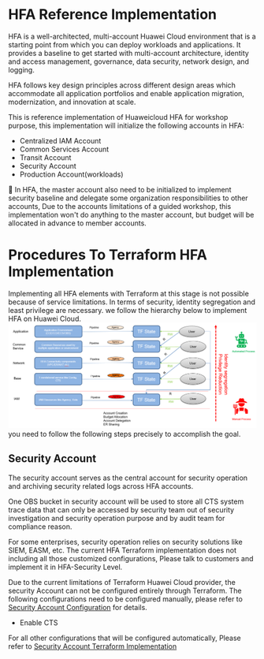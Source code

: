 # HFA Reference Implementation

HFA is a well-architected, multi-account Huawei Cloud environment that  is a starting point from which you can deploy workloads and applications. It provides a baseline to get started with multi-account architecture, identity and access management, governance, data security, network design, and logging.

HFA follows key design principles across different design areas which accommodate all application portfolios and enable application migration, modernization, and innovation at scale.

This is reference implementation of Huaweicloud HFA for workshop purpose, this implementation will initialize the following accounts in HFA:
* Centralized IAM Account
* Common Services Account
* Transit Account
* Security Account
* Production Account(workloads)

:high_brightness: In HFA, the master account also need to be initialized to implement security baseline and delegate some organization responsibilities to other accounts, Due to the accounts limitations of a guided workshop, this implementation won't do anything to the master account, but budget will be allocated in advance to member accounts.

# Procedures To Terraform HFA Implementation
Implementing all HFA elements with Terraform at this stage is not possible because of service limitations. In terms of security, identity segregation and least privilege are necessary. we follow the hierarchy below to implement HFA on Huawei Cloud.
![HFA-Hierarchy](./HFA_Implementation_Hierarchy.png)
you need to follow the following steps precisely to accomplish the goal.

## Security Account

The security account serves as the central account for security operation and archiving security related logs across HFA accounts. 

One OBS bucket in security account will be used to store all CTS system trace data that can only be accessed by security team out of security investigation and security operation purpose and by audit team for compliance reason.

For some enterprises, security operation relies on security solutions like SIEM, EASM, etc. The current HFA Terraform implementation does not including all those customized configurations, Please talk to customers and implement it in HFA-Security Level.

Due to the current limitations of Terraform Huawei Cloud provider, the security Account can not be configured entirely through Terraform. The following configurations need to be configured manually, please refer to [Security Account Configuration](./workshop/08_Security_Setup.md) for details.

* Enable CTS

For all other configurations that will be configured automatically, Please refer to [Security Account Terraform Implementation](./HFA-Security/Log.md#security-account)

